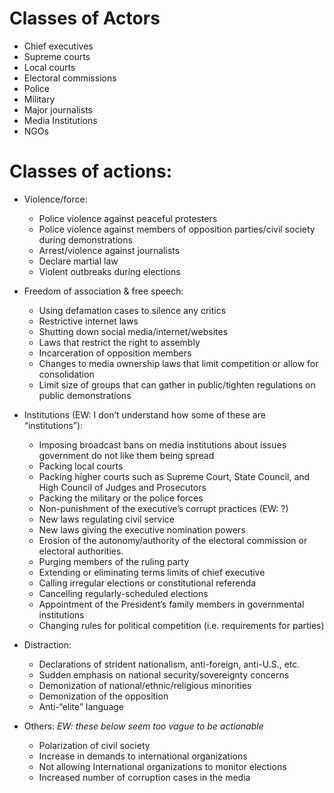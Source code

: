 # Classes of Actors

* Chief executives 
* Supreme courts 
* Local courts 
* Electoral commissions 
* Police 
* Military 
* Major journalists 
* Media Institutions
* NGOs

# Classes of actions: 

* Violence/force:

  * Police violence against peaceful protesters 
  * Police violence against members of opposition parties/civil society during demonstrations 
  * Arrest/violence against journalists 
  * Declare martial law 
  * Violent outbreaks during elections
  
* Freedom of association & free speech: 

  * Using defamation cases to silence any critics 
  * Restrictive internet laws 
  * Shutting down social media/internet/websites 
  * Laws that restrict the right to assembly 
  * Incarceration of opposition members 
  * Changes to media ownership laws that limit competition or allow for consolidation 
  * Limit size of groups that can gather in public/tighten regulations on public demonstrations
  
* Institutions (EW: I don’t understand how some of these are “institutions”): 

  * Imposing broadcast bans on media institutions about issues government do not like them being spread
  * Packing local courts 
  * Packing higher courts such as Supreme Court, State Council, and High Council of Judges and Prosecutors
  * Packing the military or the police forces 
  * Non-punishment of the executive’s corrupt practices (EW: ?) 
  * New laws regulating civil service 
  * New laws giving the executive nomination powers 
  * Erosion of the autonomy/authority of the electoral commission or electoral authorities. 
  * Purging members of the ruling party 
  * Extending or eliminating terms limits of chief executive 
  * Calling irregular elections or constitutional referenda 
  * Cancelling regularly-scheduled elections 
  * Appointment of the President’s family members in governmental institutions 
  * Changing rules for political competition (i.e. requirements for parties)

* Distraction:

  * Declarations of strident nationalism, anti-foreign, anti-U.S., etc. 
  * Sudden emphasis on national security/sovereignty concerns 
  * Demonization of national/ethnic/religious minorities 
  * Demonization of the opposition 
  * Anti-“elite” language


* Others: *EW: these below seem too vague to be actionable*

  * Polarization of civil society 
  * Increase in demands to international organizations 
  * Not allowing International organizations to monitor elections
  * Increased number of corruption cases in the media
